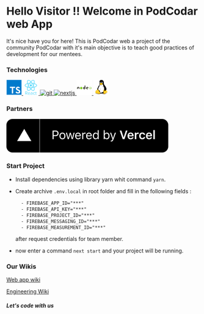 # Hello Visitor !! Welcome in PodCodar web App

It's nice have you for here! This is PodCodar web a project of the community PodCodar with it's main objective is to teach good practices of development for our mentees.

### Technologies

<p align="left">
<a href="https://www.typescriptlang.org/" target="_blank" rel="noreferrer"> <img src="https://raw.githubusercontent.com/devicons/devicon/master/icons/typescript/typescript-original.svg" alt="typescript" width="40" height="40" paddingLeft="5px"/>  </a>
<a href="https://reactjs.org/" target="_blank" rel="noreferrer"> <img src="https://raw.githubusercontent.com/devicons/devicon/master/icons/react/react-original-wordmark.svg" alt="react" width="40" height="40"paddingLeft="5px" />  </a>
<a href="https://git-scm.com/" target="_blank" rel="noreferrer"> <img src="https://www.vectorlogo.zone/logos/git-scm/git-scm-icon.svg" alt="git" width="40" height="40"paddingLeft="5px"/> </a>
<a href="https://nextjs.org/" target="_blank" rel="noreferrer"> <img src="https://cdn.worldvectorlogo.com/logos/nextjs-2.svg" alt="nextjs" width="40" height="40"paddingLeft="5px"/> </a>
<a href="https://nodejs.org" target="_blank" rel="noreferrer"> <img src="https://raw.githubusercontent.com/devicons/devicon/master/icons/nodejs/nodejs-original-wordmark.svg" alt="nodejs" width="40" height="40"paddingLeft="5px"/> </a>
<a href="https://www.linux.org/" target="_blank" rel="noreferrer"> <img src="https://raw.githubusercontent.com/devicons/devicon/master/icons/linux/linux-original.svg" alt="linux" width="40" height="40"paddingLeft="5px"/> </a>
  </p>

### Partners

[![image](./public/images/vercel-logo.svg)][1]

[1]: https://vercel.com/?utm_source=podcodar&utm_campaign=oss

### Start Project

- Install dependencies using library yarn whit command `yarn`.
- Create archive `.env.local` in root folder and fill in the following fields :

        - FIREBASE_APP_ID="***"
        - FIREBASE_API_KEY="***"
        - FIREBASE_PROJECT_ID="***"
        - FIREBASE_MESSAGING_ID="***"
        - FIREBASE_MEASUREMENT_ID="***"

  after request credentials for team member.

- now enter a command `next start` and your project will be running.

### Our Wikis

[Web app wiki](https://www.notion.so/podcodar/PodCodar-WebApp-4c1b6a896ebf45b49fed62c28ac45bef)

[Engineering Wiki](https://www.notion.so/podcodar/Engineering-Wiki-597eb2a7a0534547b1e0f9a2e48d22d2)

##### Let's code with us
